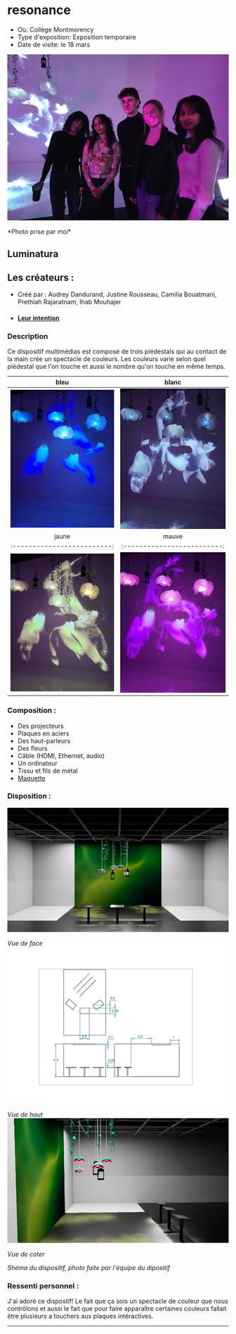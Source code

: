 # resonance 
- Où: Collège Montmorency
- Type d'exposition: Exposition temporaire
- Date de visite: le 18 mars

<p align="center">
  <img src="./photos/equipe_couleur.jpg">
</p>
*Photo prise par moi*

## Luminatura

## Les créateurs :
- Créé par : Audrey Dandurand, Justine Rousseau, Camilia Bouatmani, Prethiah Rajaratnam, Ihab Mouhajer
- #### [Leur intention](https://miaou-mafia.github.io/projet-luminatura/#/20_intention/)

### Description
Ce dispositif multimédias est composé de trois piédestals qui au contact de la main crée un spectacle de couleurs. Les couleurs varie selon quel piédestal que l'on touche et aussi le nombre qu'on touche en même temps. 

bleu | blanc
:-------------------------:|:-------------------------:
![bleu](photos/bleu.jpg)|![blanc](photos/blanc.jpg)
jaune | mauve
:-------------------------:|:-------------------------:
![jaune](photos/jaune.jpg)|![mauve](photos/mauve.jpg)

### Composition :
- Des projecteurs
- Plaques en aciers
- Des haut-parleurs
- Des fleurs
- Câble (HDMI, Ethernet, audio)
- Un ordinateur
- Tissu et fils de métal
- [Maquette](https://www.youtube.com/watch?v=vc4ROoVuDpA)

### Disposition :


![face](photos/luminatura_vue_face.jpg)

*Vue de face*
![haut](photos/luminatura_vue_haut.jpg)

*Vue de haut*
![coter](photos/luminatura_vue_coter.jpg)

*Vue de coter*

*Shéma du dispositif, photo faite par l'équipe du dipositif*

### Ressenti personnel :
J'ai adoré ce dispostif! Le fait que ça sois un spectacle de couleur que nous contrôlons et aussi le fait que pour faire apparaître certaines couleurs fallait être plusieurs a touchers aux plaques intéractives.

---
